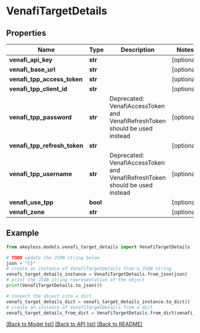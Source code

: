 # VenafiTargetDetails


## Properties

Name | Type | Description | Notes
------------ | ------------- | ------------- | -------------
**venafi_api_key** | **str** |  | [optional] 
**venafi_base_url** | **str** |  | [optional] 
**venafi_tpp_access_token** | **str** |  | [optional] 
**venafi_tpp_client_id** | **str** |  | [optional] 
**venafi_tpp_password** | **str** | Deprecated: VenafiAccessToken and VenafiRefreshToken should be used instead | [optional] 
**venafi_tpp_refresh_token** | **str** |  | [optional] 
**venafi_tpp_username** | **str** | Deprecated: VenafiAccessToken and VenafiRefreshToken should be used instead | [optional] 
**venafi_use_tpp** | **bool** |  | [optional] 
**venafi_zone** | **str** |  | [optional] 

## Example

```python
from akeyless.models.venafi_target_details import VenafiTargetDetails

# TODO update the JSON string below
json = "{}"
# create an instance of VenafiTargetDetails from a JSON string
venafi_target_details_instance = VenafiTargetDetails.from_json(json)
# print the JSON string representation of the object
print(VenafiTargetDetails.to_json())

# convert the object into a dict
venafi_target_details_dict = venafi_target_details_instance.to_dict()
# create an instance of VenafiTargetDetails from a dict
venafi_target_details_from_dict = VenafiTargetDetails.from_dict(venafi_target_details_dict)
```
[[Back to Model list]](../README.md#documentation-for-models) [[Back to API list]](../README.md#documentation-for-api-endpoints) [[Back to README]](../README.md)


